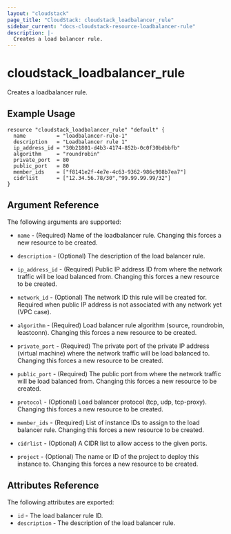 ```yaml
---
layout: "cloudstack"
page_title: "CloudStack: cloudstack_loadbalancer_rule"
sidebar_current: "docs-cloudstack-resource-loadbalancer-rule"
description: |-
  Creates a load balancer rule.
---
```


# cloudstack_loadbalancer_rule

Creates a loadbalancer rule.

## Example Usage

```hcl
resource "cloudstack_loadbalancer_rule" "default" {
  name          = "loadbalancer-rule-1"
  description   = "Loadbalancer rule 1"
  ip_address_id = "30b21801-d4b3-4174-852b-0c0f30bdbbfb"
  algorithm     = "roundrobin"
  private_port  = 80
  public_port   = 80
  member_ids    = ["f8141e2f-4e7e-4c63-9362-986c908b7ea7"]
  cidrlist      = ["12.34.56.78/30","99.99.99.99/32"]
}
```

## Argument Reference

The following arguments are supported:

* `name` - (Required) Name of the loadbalancer rule.
    Changing this forces a new resource to be created.

* `description` - (Optional) The description of the load balancer rule.

* `ip_address_id` - (Required) Public IP address ID from where the network
    traffic will be load balanced from. Changing this forces a new resource
    to be created.

* `network_id` - (Optional) The network ID this rule will be created for.
    Required when public IP address is not associated with any network yet
    (VPC case).

* `algorithm` - (Required) Load balancer rule algorithm (source, roundrobin,
    leastconn). Changing this forces a new resource to be created.

* `private_port` - (Required) The private port of the private IP address
    (virtual machine) where the network traffic will be load balanced to.
    Changing this forces a new resource to be created.

* `public_port` - (Required) The public port from where the network traffic
    will be load balanced from. Changing this forces a new resource to be
    created.

* `protocol` - (Optional) Load balancer protocol (tcp, udp, tcp-proxy).
    Changing this forces a new resource to be created.

* `member_ids` - (Required) List of instance IDs to assign to the load balancer
    rule. Changing this forces a new resource to be created.

* `cidrlist` - (Optional) A CIDR list to allow access to the given ports.

* `project` - (Optional) The name or ID of the project to deploy this
    instance to. Changing this forces a new resource to be created.

## Attributes Reference

The following attributes are exported:

* `id` - The load balancer rule ID.
* `description` - The description of the load balancer rule.
